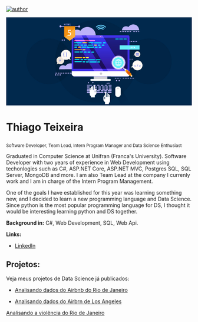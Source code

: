 [![author](https://img.shields.io/badge/author-teixeiragthiago-blue.svg)](https://www.linkedin.com/in/teixeiragthiago/)

<p align="center">
  <img src="banner.jpg" >
</p>

# Thiago Teixeira
<sub>Software Developer, Team Lead, Intern Program Manager and Data Science Enthusiast</sub>

Graduated in Computer Science at Unifran (Franca's University). Software Developer with two years of experience in Web Development using techonlogies such as C#, ASP.NET Core, ASP.NET MVC, Postgres SQL, SQL Server, MongoDB and more. I am also Team Lead at the company I currenly work and I am in charge of the Intern Program Management.

One of the goals I have established for this year was learning something new, and I decided to learn a new programming language and Data Science. Since python is the most popular programming language for DS, I thought it would be interesting learning python and DS together. 

**Background in:** C#, Web Development, SQL, Web Api.

**Links:**
* [LinkedIn](https://www.linkedin.com/in/teixeiragthiago/)

## Projetos:
Veja meus projetos de Data Science já publicados:

* [Analisando dados do Airbnb do Rio de Janeiro](https://github.com/teixeiragthiago/portfolio/blob/main/Analisando_os_Dados_do_Airbnb_(Rio_de_Janeiro).ipynb)

* [Analisando dados do Airbrn de Los Angeles](https://github.com/teixeiragthiago/portfolio/blob/main/Analisando_os_Dados_do_Airbnb_(Los_Angeles).ipynb)

[Analisando a violência do Rio de Janeiro](https://github.com/teixeiragthiago/portfolio/blob/main/Analisando_a_Viol%C3%AAncia_no_Rio_de_Janeiro.ipynb)





